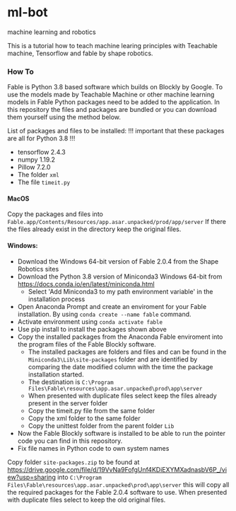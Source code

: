 # ml-bot
machine learning and robotics

This is a tutorial how to teach machine learing principles with Teachable machine, Tensorflow and fable by shape robotics.

### How To

Fable is Python 3.8 based software which builds on Blockly by Google. To use the models made by Teachable Machine or other machine learning models in Fable Python packages need to be added to the application. In this repository the files and packages are bundled or you can download them yourself using the method below.

List of packages and files to be installed:
!!! important that these packages are all for Python 3.8 !!!

- tensorflow 2.4.3
- numpy	1.19.2
- Pillow 7.2.0
- The folder ```xml```
- The file ```timeit.py```

#### MacOS
Copy the packages and files into ```Fable.app/Contents/Resources/app.asar.unpacked/prod/app/server```
If there the files already exist in the directory keep the original files.

#### Windows:
- Download the Windows 64-bit version of Fable 2.0.4 from the Shape Robotics sites
- Download the Python 3.8 version of Miniconda3 Windows 64-bit from https://docs.conda.io/en/latest/miniconda.html
  - Select 'Add Miniconda3 to my path environment variable' in the installation process
- Open Anaconda Prompt and create an enviroment for your Fable installation. By using ```conda create --name fable``` command.
- Activate environment using ```conda activate fable```
- Use pip install to install the packages shown above
- Copy the installed packages from the Anaconda Fable enviroment into the program files of the Fable Blockly software.
  - The installed packages are folders and files and can be found in the ```Miniconda3\Lib\site-packages``` folder and are identified by comparing the date modified column with the time the package installation started.
  - The destination is ```C:\Program Files\Fable\resources\app.asar.unpacked\prod\app\server``` 
  - When presented with duplicate files select keep the files already present in the server folder
  - Copy the timeit.py file from the same folder
  - Copy the xml folder to the same folder
  - Copy the unittest folder from the parent folder ```Lib```
- Now the Fable Blockly software is installed to be able to run the pointer code you can find in this repository.
- Fix file names in Python code to own system names

Copy folder ```site-packages.zip``` to be found at https://drive.google.com/file/d/19VvNa9FofgUnf4KDiEXYMXadnasbV6P_/view?usp=sharing into ```C:\Program Files\Fable\resources\app.asar.unpacked\prod\app\server``` this will copy all the required packages for the Fable 2.0.4 software to use. When presented with duplicate files select to keep the old original files.
